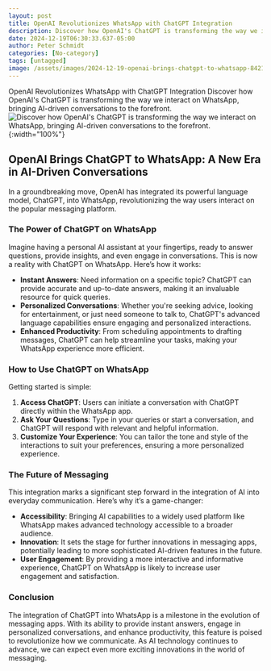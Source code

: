 ```yaml
---
layout: post
title: OpenAI Revolutionizes WhatsApp with ChatGPT Integration
description: Discover how OpenAI's ChatGPT is transforming the way we interact on WhatsApp, bringing AI-driven conversations to the forefront.
date: 2024-12-19T06:30:33.637-05:00
author: Peter Schmidt
categories: [No-category]
tags: [untagged]
image: /assets/images/2024-12-19-openai-brings-chatgpt-to-whatsapp-8421.webp
---
```

OpenAI Revolutionizes WhatsApp with ChatGPT Integration
Discover how OpenAI's ChatGPT is transforming the way we interact on WhatsApp, bringing AI-driven conversations to the forefront.
![Discover how OpenAI's ChatGPT is transforming the way we interact on WhatsApp, bringing AI-driven conversations to the forefront.](){:width="100%"}

## OpenAI Brings ChatGPT to WhatsApp: A New Era in AI-Driven Conversations

In a groundbreaking move, OpenAI has integrated its powerful language model, ChatGPT, into WhatsApp, revolutionizing the way users interact on the popular messaging platform.

### The Power of ChatGPT on WhatsApp

Imagine having a personal AI assistant at your fingertips, ready to answer questions, provide insights, and even engage in conversations. This is now a reality with ChatGPT on WhatsApp. Here’s how it works:

- **Instant Answers**: Need information on a specific topic? ChatGPT can provide accurate and up-to-date answers, making it an invaluable resource for quick queries.
- **Personalized Conversations**: Whether you're seeking advice, looking for entertainment, or just need someone to talk to, ChatGPT's advanced language capabilities ensure engaging and personalized interactions.
- **Enhanced Productivity**: From scheduling appointments to drafting messages, ChatGPT can help streamline your tasks, making your WhatsApp experience more efficient.

### How to Use ChatGPT on WhatsApp

Getting started is simple:

1. **Access ChatGPT**: Users can initiate a conversation with ChatGPT directly within the WhatsApp app.
2. **Ask Your Questions**: Type in your queries or start a conversation, and ChatGPT will respond with relevant and helpful information.
3. **Customize Your Experience**: You can tailor the tone and style of the interactions to suit your preferences, ensuring a more personalized experience.

### The Future of Messaging

This integration marks a significant step forward in the integration of AI into everyday communication. Here’s why it’s a game-changer:

- **Accessibility**: Bringing AI capabilities to a widely used platform like WhatsApp makes advanced technology accessible to a broader audience.
- **Innovation**: It sets the stage for further innovations in messaging apps, potentially leading to more sophisticated AI-driven features in the future.
- **User Engagement**: By providing a more interactive and informative experience, ChatGPT on WhatsApp is likely to increase user engagement and satisfaction.

### Conclusion

The integration of ChatGPT into WhatsApp is a milestone in the evolution of messaging apps. With its ability to provide instant answers, engage in personalized conversations, and enhance productivity, this feature is poised to revolutionize how we communicate. As AI technology continues to advance, we can expect even more exciting innovations in the world of messaging.


